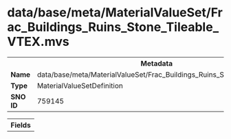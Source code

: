 <h1>data/base/meta/MaterialValueSet/Frac_Buildings_Ruins_Stone_Tileable_VTEX.mvs</h1><table><tr><th colspan="100%">Metadata</th></tr><tr><td><b>Name</b></td><td>data/base/meta/MaterialValueSet/Frac_Buildings_Ruins_Stone_Tileable_VTEX.mvs</td></tr><tr><td><b>Type</b></td><td>MaterialValueSetDefinition</td></tr><tr><td><b>SNO ID</b></td><td>759145</td></tr></table>

<table><tr><th colspan="100%">Fields</th></tr></table>

